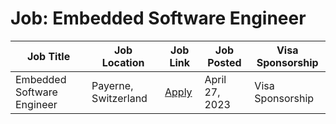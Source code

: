 # Job: Embedded Software Engineer

| Job Title | Job Location | Job Link | Job Posted | Visa Sponsorship |
| --- | --- | --- | --- | --- |
| Embedded Software Engineer | Payerne, Switzerland | [Apply](https://join.com/companies/destinus1/7854220-embedded-software-engineer) | April 27, 2023 | Visa Sponsorship |
